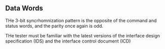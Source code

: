 ## Data Words

THe 3-bit syncrhomnization pattern is the opposite of the command and status words, and the parity once again is odd. 

THe tester must be familiar with the latest versions of the interface design specification (IDS) and the interface control document (ICD)